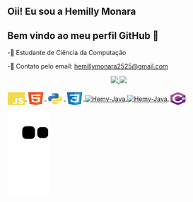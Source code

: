
## Oii! Eu sou a Hemilly Monara
## Bem vindo ao meu perfil GitHub 👋

-💬 Estudante de Ciência da Computação


-💬 Contato pelo email: hemillymonara2525@gmail.com



<div align="center">
  <a href="https://github.com/Hemilly134">
  <img height="180em" src="https://github-readme-stats.vercel.app/api?username=Hemilly134&show_icons=true&theme=dracula&include_all_commits=true&count_private=true"/>
  <img height="180em" src="https://github-readme-stats.vercel.app/api/top-langs/?username=Hemilly134&layout=compact&langs_count=7&theme=dracula"/>
</div>
  <div style="display: inline_block"><br>
  <img align="center" alt="Hemy-Js" height="30" width="40" src="https://raw.githubusercontent.com/devicons/devicon/master/icons/javascript/javascript-plain.svg">
  <img align="center" alt="Hemy-HTML" height="30" width="40" src="https://raw.githubusercontent.com/devicons/devicon/master/icons/html5/html5-original.svg">
 <img align="center" alt="Hemy-Python" height="30" width="40" src="https://raw.githubusercontent.com/devicons/devicon/master/icons/python/python-original.svg">
 <img align="center" alt="Hemy-CSS" height="30" width="40" src="https://raw.githubusercontent.com/devicons/devicon/master/icons/css3/css3-original.svg">
 <img align="center" alt="Hemy-Java" height="30" width="40" src="https://img.shields.io/badge/Java-ED8B00?style=for-the-badge&logo=java&logoColor=white"-original.svg"> 
 <img align="center" alt="Hemy-Java" height="30" width="40" src="https://img.shields.io/badge/MySQL-00000F?style=for-the-badge&logo=mysql&logoColor=white"-original.svg"> 
<img align="center" alt="Rafa-Csharp" height="30" width="40" src="https://raw.githubusercontent.com/devicons/devicon/master/icons/csharp/csharp-original.svg">
 
    
 ![Snake animation](https://github.com/rafaballerini/rafaballerini/blob/output/github-contribution-grid-snake.svg)
 
</div>
